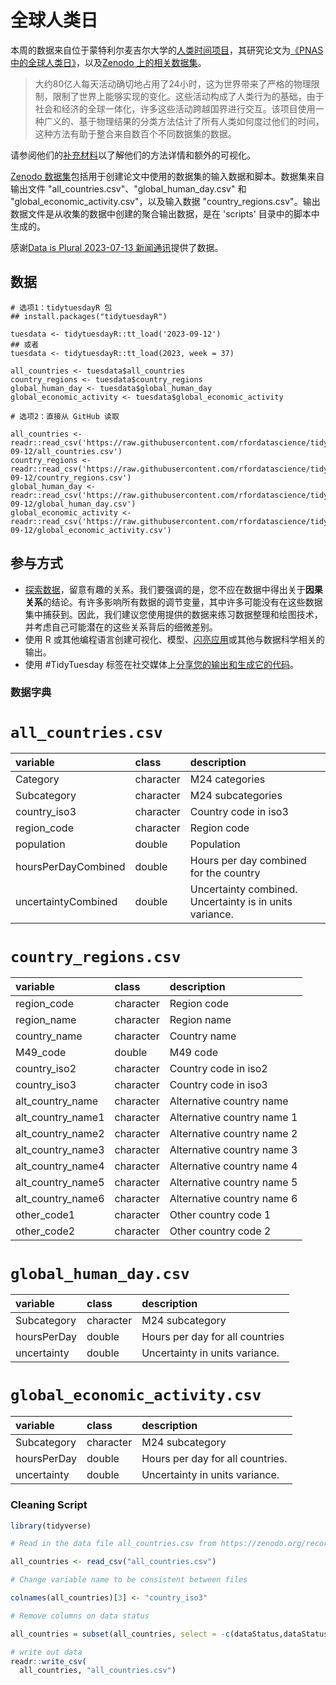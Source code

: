 # 全球人类日

本周的数据来自位于蒙特利尔麦吉尔大学的[人类时间项目](https://www.humanchronome.org/)，其研究论文为[《PNAS 中的全球人类日》](https://www.pnas.org/doi/10.1073/pnas.2219564120#sec-2)，以及[Zenodo 上的相关数据集](https://zenodo.org/record/8040631)。

> 大约80亿人每天活动确切地占用了24小时，这为世界带来了严格的物理限制，限制了世界上能够实现的变化。这些活动构成了人类行为的基础，由于社会和经济的全球一体化，许多这些活动跨越国界进行交互。该项目使用一种广义的、基于物理结果的分类方法估计了所有人类如何度过他们的时间，这种方法有助于整合来自数百个不同数据集的数据。

请参阅他们的[补充材料](https://www.pnas.org/doi/10.1073/pnas.2219564120#supplementary-materials)以了解他们的方法详情和额外的可视化。

[Zenodo 数据集](https://zenodo.org/record/8040631)包括用于创建论文中使用的数据集的输入数据和脚本。数据集来自输出文件 "all_countries.csv"、"global_human_day.csv" 和 "global_economic_activity.csv"，以及输入数据 "country_regions.csv"。输出数据文件是从收集的数据中创建的聚合输出数据，是在 'scripts' 目录中的脚本中生成的。

感谢[Data is Plural 2023-07-13 新闻通讯](https://www.data-is-plural.com/archive/2023-07-12-edition/)提供了数据。

## 数据

```{r}
# 选项1：tidytuesdayR 包
## install.packages("tidytuesdayR")

tuesdata <- tidytuesdayR::tt_load('2023-09-12')
## 或者
tuesdata <- tidytuesdayR::tt_load(2023, week = 37)

all_countries <- tuesdata$all_countries
country_regions <- tuesdata$country_regions
global_human_day <- tuesdata$global_human_day
global_economic_activity <- tuesdata$global_economic_activity

# 选项2：直接从 GitHub 读取

all_countries <- readr::read_csv('https://raw.githubusercontent.com/rfordatascience/tidytuesday/master/data/2023/2023-09-12/all_countries.csv')
country_regions <- readr::read_csv('https://raw.githubusercontent.com/rfordatascience/tidytuesday/master/data/2023/2023-09-12/country_regions.csv')
global_human_day <- readr::read_csv('https://raw.githubusercontent.com/rfordatascience/tidytuesday/master/data/2023/2023-09-12/global_human_day.csv')
global_economic_activity <- readr::read_csv('https://raw.githubusercontent.com/rfordatascience/tidytuesday/master/data/2023/2023-09-12/global_economic_activity.csv')
```

## 参与方式

- [探索数据](https://r4ds.hadley.nz/)，留意有趣的关系。我们要强调的是，您不应在数据中得出关于**因果关系**的结论。有许多影响所有数据的调节变量，其中许多可能没有在这些数据集中捕获到。因此，我们建议您使用提供的数据来练习数据整理和绘图技术，并考虑自己可能潜在的这些关系背后的细微差别。
- 使用 R 或其他编程语言创建可视化、模型、[闪亮应用](https://shiny.posit.co/)或其他与数据科学相关的输出。
- 使用 #TidyTuesday 标签在社交媒体上[分享您的输出和生成它的代码](../../../sharing.md)。

### 数据字典

# `all_countries.csv`

|variable            |class     |description         |
|:-------------------|:---------|:-------------------|
|Category            |character |M24 categories            |
|Subcategory         |character |M24 subcategories         |
|country_iso3        |character |Country code in iso3        |
|region_code         |character |Region code        |
|population          |double    |Population         |
|hoursPerDayCombined |double    |Hours per day combined for the country |
|uncertaintyCombined |double    |Uncertainty combined. Uncertainty is in units variance. |

# `country_regions.csv`

|variable          |class     |description       |
|:-----------------|:---------|:-----------------|
|region_code       |character |Region code       |
|region_name       |character |Region name       |
|country_name      |character |Country name      |
|M49_code          |double    |M49 code      |
|country_iso2      |character |Country code in iso2      |
|country_iso3      |character |Country code in iso3      |
|alt_country_name  |character |Alternative country name  |
|alt_country_name1 |character |Alternative country name 1 |
|alt_country_name2 |character |Alternative country name 2 |
|alt_country_name3 |character |Alternative country name 3 |
|alt_country_name4 |character |Alternative country name 4 |
|alt_country_name5 |character |Alternative country name 5 |
|alt_country_name6 |character |Alternative country name 6 |
|other_code1       |character |Other country code 1       |
|other_code2       |character |Other country code 2       |

# `global_human_day.csv`

|variable    |class     |description |
|:-----------|:---------|:-----------|
|Subcategory |character |M24 subcategory |
|hoursPerDay |double    |Hours per day for all countries |
|uncertainty |double    |Uncertainty in units variance. |

# `global_economic_activity.csv`

|variable    |class     |description |
|:-----------|:---------|:-----------|
|Subcategory |character |M24 subcategory |
|hoursPerDay |double    |Hours per day for all countries. |
|uncertainty |double    |Uncertainty in units variance. |

### Cleaning Script

``` r
library(tidyverse)

# Read in the data file all_countries.csv from https://zenodo.org/record/8040631

all_countries <- read_csv("all_countries.csv")

# Change variable name to be consistent between files

colnames(all_countries)[3] <- "country_iso3"

# Remove columns on data status

all_countries = subset(all_countries, select = -c(dataStatus,dataStatusEconomic))

# write out data
readr::write_csv(
  all_countries, "all_countries.csv")

```
